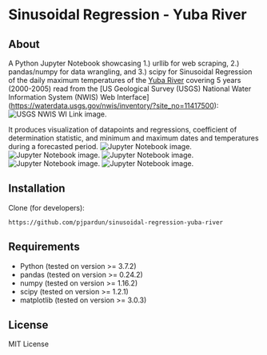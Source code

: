 
# Sinusoidal Regression - Yuba River

## About
A Python Jupyter Notebook showcasing 1.) urllib for web scraping, 2.) pandas/numpy for data wrangling, and 3.) scipy for Sinusoidal Regression of the daily maximum temperatures of the [Yuba River](https://en.wikipedia.org/wiki/Yuba_River) covering 5 years (2000-2005) read from the [US Geological Survey (USGS) National Water Information System (NWIS) Web Interface] (https://waterdata.usgs.gov/nwis/inventory/?site_no=11417500):
![USGS NWIS WI Link image.](https://github.com/pjpardun/sinusoidal-regression-yuba-river/blob/master/images/usgs-nwis-wi.jpg) 

It produces visualization of datapoints and regressions, coefficient of determination statistic, and minimum and maximum dates and temperatures during a forecasted period.
![Jupyter Notebook image.](https://github.com/pjpardun/sinusoidal-regression-yuba-river/blob/master/images/page-001.jpg)
![Jupyter Notebook image.](https://github.com/pjpardun/sinusoidal-regression-yuba-river/blob/master/images/page-002.jpg)
![Jupyter Notebook image.](https://github.com/pjpardun/sinusoidal-regression-yuba-river/blob/master/images/page-003.jpg)
![Jupyter Notebook image.](https://github.com/pjpardun/sinusoidal-regression-yuba-river/blob/master/images/page-004.jpg)
![Jupyter Notebook image.](https://github.com/pjpardun/sinusoidal-regression-yuba-river/blob/master/images/page-005.jpg)

## Installation
Clone (for developers):
```
https://github.com/pjpardun/sinusoidal-regression-yuba-river
```
## Requirements 
- Python (tested on version >= 3.7.2)
- pandas (tested on version >= 0.24.2)
- numpy (tested on version >= 1.16.2)
- scipy (tested on version >= 1.2.1)
- matplotlib (tested on version >= 3.0.3)

## License
MIT License
